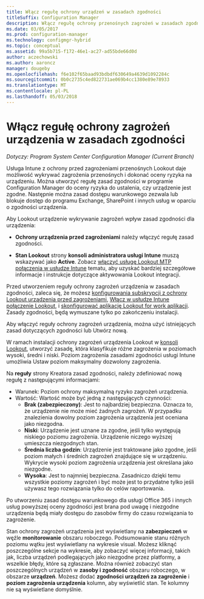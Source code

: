 ```yaml
---
title: Włącz regułę ochrony urządzeń w zasadach zgodności
titleSuffix: Configuration Manager
description: Włącz regułę ochrony przenośnych zagrożeń w zasadach zgodności urządzenia.
ms.date: 03/05/2017
ms.prod: configuration-manager
ms.technology: configmgr-hybrid
ms.topic: conceptual
ms.assetid: 99a5b715-f172-46e1-ac27-ad55bde66d0d
author: aczechowski
ms.author: aaroncz
manager: dougeby
ms.openlocfilehash: f6e102f65baad93bdbdf630649a4639d1092284c
ms.sourcegitcommit: 0b0c2735c4ed822731ae069b4cc1380e89e78933
ms.translationtype: MT
ms.contentlocale: pl-PL
ms.lasthandoff: 05/03/2018
---
```

# <a name="enable-device-threat-protection-rule-in-the-compliance-policy"></a>Włącz regułę ochrony zagrożeń urządzenia w zasadach zgodności

*Dotyczy: Program System Center Configuration Manager (Current Branch)*

Usługa Intune z ochrony przed zagrożeniami przenośnych Lookout daje możliwość wykrywać zagrożenia przenośnych i dokonać oceny ryzyka na urządzeniu. Można utworzyć regułę zasad zgodności w programie Configuration Manager do oceny ryzyka do ustalenia, czy urządzenie jest zgodne. Następnie można zasad dostępu warunkowego zezwala lub blokuje dostęp do programu Exchange, SharePoint i innych usług w oparciu o zgodności urządzenia.

Aby Lookout urządzenie wykrywanie zagrożeń wpływ zasad zgodności dla urządzenia:

* **Ochrony urządzenia przed zagrożeniami** należy włączyć regułę zasad zgodności.

* **Stan Lookout** strony **konsoli administratora usługi Intune** muszą wskazywać jako **Active**. Zobacz [włączyć usługę Lookout MTP połączenia w usłudze Intune](enable-lookout-connection-in-intune.md) tematu, aby uzyskać bardziej szczegółowe informacje i instrukcje dotyczące aktywowania Lookout integracji.


Przed utworzeniem reguły ochrony zagrożeń urządzenia w zasadach zgodności, zaleca się, że możesz [konfigurowania subskrypcji z ochrony Lookout urządzenia przed zagrożeniami](set-up-your-subscription-with-lookout.md), [Włącz w usłudze Intune połączenie Lookout](enable-lookout-connection-in-intune.md), i [skonfigurować aplikację Lookout for work aplikacji](configure-and-deploy-lookout-for-work-apps.md). Zasady zgodności, będą wymuszane tylko po zakończeniu instalacji.

Aby włączyć reguły ochrony zagrożeń urządzenia, można użyć istniejących zasad dotyczących zgodności lub Utwórz nową.

W ramach instalacji ochrony zagrożeń urządzenia Lookout w [konsoli Lookout](https://aad.lookout.com), utworzyć zasadę, która klasyfikuje różne zagrożenia w poziomach wysoki, średni i niski. Poziom zagrożenia zasadami zgodności usługi Intune umożliwia Ustaw poziom maksymalny dozwolony zagrożenia.

Na **reguły** strony Kreatora zasad zgodności, należy zdefiniować nową regułę z następującymi informacjami:
  * Warunek: Poziom ochrony maksymalną ryzyko zagrożeń urządzenia.
  * Wartość: Wartość może być jedną z następujących czynności:
    * **Brak (zabezpieczony)**: Jest to najbardziej bezpieczna. Oznacza to, że urządzenie nie może mieć żadnych zagrożeń. W przypadku znalezienia dowolny poziom zagrożenia urządzenia jest oceniana jako niezgodna.
    * **Niski**: Urządzenie jest uznane za zgodne, jeśli tylko występują niskiego poziomu zagrożenia. Urządzenie niczego wyższej umieszcza niezgodnych stan.
    * **Średnia liczba godzin**: Urządzenie jest traktowane jako zgodne, jeśli poziom małych i średnich zagrożeń znajdujące się w urządzeniu. Wykrycie wysoki poziom zagrożenia urządzenia jest określana jako niezgodne.
    * **Wysoka**: Jest to najmniej bezpieczna. Zasadniczo dzięki temu wszystkie poziomy zagrożeń i być może jest to przydatne tylko jeśli używasz tego rozwiązania tylko do celów raportowania.

Po utworzeniu zasad dostępu warunkowego dla usługi Office 365 i innych usług powyższej oceny zgodności jest brana pod uwagę i niezgodne urządzenia będą miały dostępu do zasobów firmy do czasu rozwiązania to zagrożenie.

Stan ochrony zagrożeń urządzenia jest wyświetlany na **zabezpieczeń** w węźle **monitorowanie** obszaru roboczego.
Podsumowanie stanu różnych poziomu wątku jest wyświetlany na wykresie visual. Możesz kliknąć poszczególne sekcje na wykresie, aby zobaczyć więcej informacji, takich jak, liczba urządzeń podlegających jako niezgodne przez platformy, a wszelkie błędy, które są zgłaszane.
Można również zobaczyć stan poszczególnych urządzeń w **zasoby i zgodność** obszaru roboczego, w obszarze **urządzeń**.  Możesz dodać **zgodności urządzeń za zagrożenie** i **poziom zagrożenia urządzenia** kolumn, aby wyświetlić stan.  Te kolumny nie są wyświetlane domyślnie.
